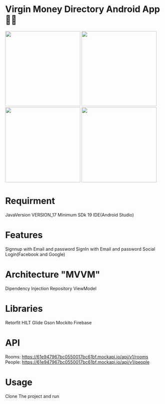 # Virgin Money Directory Android App 👋🏾


<img src="https://github.com/yowee/VirginMoneyDirectory/assets/14086636/1a6a33e8-7a5a-4212-9201-b45830b6b082" width="240"/>
<img src="https://github.com/yowee/VirginMoneyDirectory/assets/14086636/fcd49a5d-cf90-4901-ad9b-676a68d3d2b4" width="240"/>
<img src="https://github.com/yowee/VirginMoneyDirectory/assets/14086636/52c4cbf1-6a9f-4729-8e30-3f896ce7870b" width="240"/>
<img src="https://github.com/yowee/VirginMoneyDirectory/assets/14086636/98b2588c-c33d-45a7-81c0-f4101f54d7e0" width="240"/>



# Requirment
JavaVersion VERSION_17
Minimum SDk 19 
IDE(Android Studio)



# Features
Signnup with Email and password
SignIn with Email and password
Social Login(Facebook and Google)

# Architecture **"MVVM"**
Dipendency Injection
Repository
ViewModel

# Libraries 
Retorfit
HILT
Glide
Gson
Mockito
Firebase

# API
Rooms: https://61e947967bc0550017bc61bf.mockapi.io/api/v1/rooms
People: https://61e947967bc0550017bc61bf.mockapi.io/api/v1/people

# Usage
Clone The project and run 
